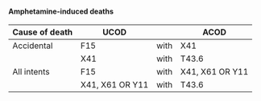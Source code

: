 #### Amphetamine-induced deaths

| **Cause of death** | **UCOD** |   | **ACOD** |
| --- | --- | --- | --- |
| Accidental | F15 | with | X41 |
| | X41 | with | T43.6 |
| All intents | F15 | with | X41, X61 OR Y11 |
| | X41, X61 OR Y11 | with | T43.6 |
